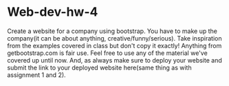 # Web-dev-hw-4

Create a website for a company using bootstrap. You have to make up the company(it can be about anything, creative/funny/serious). Take inspiration from the examples covered in class but don't copy it exactly! Anything from getbootstrap.com is fair use. Feel free to use any of the material we've covered up until now. And, as always make sure to deploy your website and submit the link to your deployed website here(same thing as with assignment 1 and 2).
